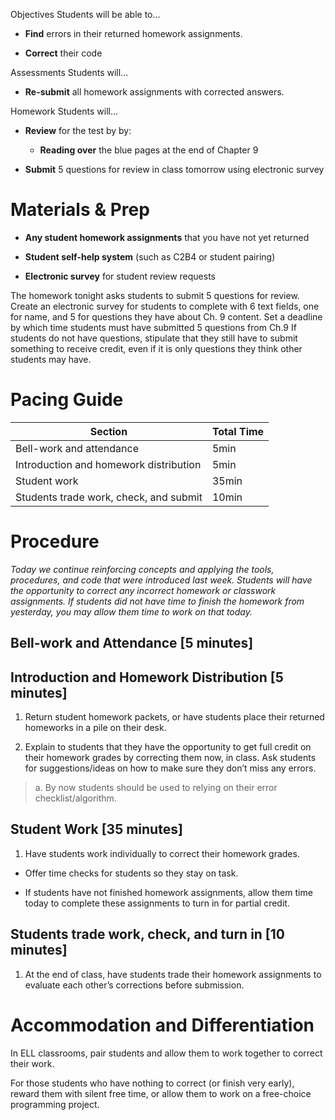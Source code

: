 Objectives Students will be able to…

-   **Find** errors in their returned homework assignments.

-   **Correct** their code

Assessments Students will...

-   **Re-submit** all homework assignments with corrected answers.

Homework Students will...

-   **Review** for the test by by:

    -   **Reading over** the blue pages at the end of Chapter 9

-   **Submit** 5 questions for review in class tomorrow using electronic survey

Materials & Prep
================

-   **Any student homework assignments** that you have not yet returned

-   **Student self-help system** (such as C2B4 or student pairing)

-   **Electronic survey** for student review requests

The homework tonight asks students to submit 5 questions for review. Create an electronic survey for students to complete with 6 text fields, one for name, and 5 for questions they have about Ch. 9 content. Set a deadline by which time students must have submitted 5 questions from Ch.9 If students do not have questions, stipulate that they still have to submit something to receive credit, even if it is only questions they think other students may have.

Pacing Guide
============

| Section                                | Total Time |
|----------------------------------------|------------|
| Bell-work and attendance               | 5min       |
| Introduction and homework distribution | 5min       |
| Student work                           | 35min      |
| Students trade work, check, and submit | 10min      |

Procedure
=========

*Today we continue reinforcing concepts and applying the tools, procedures, and code that were introduced last week. Students will have the opportunity to correct any incorrect homework or classwork assignments. If students did not have time to finish the homework from yesterday, you may allow them time to work on that today.*

Bell-work and Attendance \[5 minutes\]
--------------------------------------

Introduction and Homework Distribution \[5 minutes\]
----------------------------------------------------

1. Return student homework packets, or have students place their returned homeworks in a pile on their desk.

2. Explain to students that they have the opportunity to get full credit on their homework grades by correcting them now, in class. Ask students for suggestions/ideas on how to make sure they don’t miss any errors.

> a. By now students should be used to relying on their error checklist/algorithm.

Student Work \[35 minutes\]
---------------------------

1. Have students work individually to correct their homework grades.

-   Offer time checks for students so they stay on task.

-   If students have not finished homework assignments, allow them time today to complete these assignments to turn in for partial credit.

Students trade work, check, and turn in \[10 minutes\]
------------------------------------------------------

1. At the end of class, have students trade their homework assignments to evaluate each other’s corrections before submission.

Accommodation and Differentiation
=================================

In ELL classrooms, pair students and allow them to work together to correct their work.

For those students who have nothing to correct (or finish very early), reward them with silent free time, or allow them to work on a free-choice programming project.
